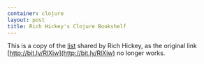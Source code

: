 ```yaml
---
container: clojure
layout: post
title: Rich Hickey's Clojure Bookshelf
---
```


This is a copy of the
[list](https://twitter.com/richhickey/status/2244856351) shared by
Rich Hickey, as the original link
[http://bit.ly/RlXiw](http://bit.ly/RlXiw) no longer works.

<div id="shelf">
</div>

<link rel="stylesheet" href="/public/css/clojure.css"/>
<script src="/public/js/d3.v4.min.js"></script>
<script src="/public/js/underscore.js"></script>
<script src="/public/js/clojure-data.js"></script>
<script src="/public/js/link.js"></script>
<script src="/public/js/clojure.js"></script>
